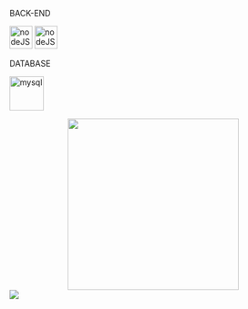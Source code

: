 <div>
  <div class="backend" align="left">
    <p>BACK-END<p/>
    <img src="https://img.icons8.com/?size=100&id=hsPbhkOH4FMe&format=png&color=000000" alt="nodeJS" width="40"/>
    <img src="https://img.icons8.com/?size=100&id=WNoJgbzDr3i2&format=png&color=000000" alt="nodeJS" width="40"/>
  </div>
  <div class="database" align="left"> 
    <p>DATABASE<p/>
    <img src="https://img.icons8.com/?size=100&id=UFXRpPFebwa2&format=png&color=000000" alt="mysql" width="60"/>
  <div/>
</div>

<div align="center">
  <img src="https://media.tenor.com/d22Jj6OezUsAAAAi/isekai-quartet-anime.gif" width="300"/>
</div>
<div>
  <img src="https://wifflegif.com/tags/23024-ozzy-osbourne-gifs?page=0"/>
</div>








